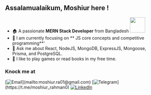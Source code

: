 ## Assalamualaikum, Moshiur here !

- 🏠 A passionate **MERN Stack Developer** from Bangladesh <img src="https://cdn3.emoji.gg/emojis/5307-peepobangladesh.gif" width="50"/>
- 🚀 I am currently focusing on ** JS core concepts and competitive programming**'
- 💬 Ask me about React, NodeJS, MongoDB, ExpressJS, Mongoose, Prisma, and PostgreSQL. 
- 🔖 I like to play games or read books in my free time.

### Knock me at

[![Email]([https://img.shields.io/badge/Email-ea4335?style=flat&logo=gmail&logoColor=white](https://static.dezeen.com/uploads/2020/10/gmail-google-logo-rebrand-workspace-design_dezeen_2364_col_0.jpg))](mailto:moshiur.ra01@gmail.com)
[![Telegram]([https://img.shields.io/badge/aushamim-1f2936?style=flat&logo=telegram&logoColor=white](https://w7.pngwing.com/pngs/411/219/png-transparent-telegram-logo.png))](https://t.me/moshiur_rahman0)
[![LinkedIn](https://img.shields.io/badge/aushamim-0a66c2?style=flat&logo=linkedin&logoColor=white)]([https://www.linkedin.com/in/aushamim/](https://www.linkedin.com/in/moshiur-rahman-akash/))

